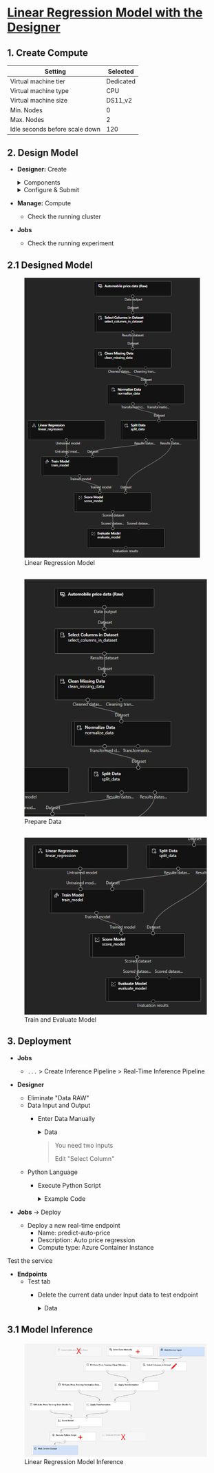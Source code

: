 # [Linear Regression Model with the Designer](https://microsoftlearning.github.io/AI-900-AIFundamentals/instructions/02a-create-regression-model.html#create-and-run-an-inference-pipeline)
## 1. Create Compute
Setting | Selected
--- | ---
Virtual machine tier | Dedicated
Virtual machine type | CPU
Virtual machine size | DS11_v2
Min. Nodes | 0
Max. Nodes | 2
Idle seconds before scale down | 120

## 2. Design Model
- **Designer:** Create
  <details>
  <summary>
  Components
  </summary>
  
    - _Sample Data_
      - Automobile Price Data (Raw)
    - _Data Transformations_
      - Select Columns in Dataset
        - by name
        - add all
        -  \- normalized losses
      - Clear missing data
        - Column names: bore,stroke,horsepower
        - Cleaning mode: Remove entire row
      - Normalize Data
        - Transformation method: MinMax
        - Column names: symboling,wheel-base,length,height,width,curb-weight,engine-size,bore,stroke,compression-ratio,horsepower,peak-rpm,city-mpg,highway-mpg
      - Split Data
        - Fraction of rows in the first output dataset: 0.7
        - Random seed: 123
    - _Model Training_
      - Train Model
        - Column names: price
    - _Machine Learning Algorithms_
      - Linear Regression
    - _Model Scoring & Evaluation_
      - Score Model
      - Evaluate Model
      
    </details>

  <details>
  <summary>
  Configure & Submit
  </summary>
    
    - Create new: car-price-training
    - Select compute type: Compute Cluster
    - Select Azure ML compute cluster: azml-cluster (created)
  </details>
  
- **Manage:** Compute
  - Check the running cluster

- **Jobs** 
  - Check the running experiment

## 2.1 Designed Model

<figure>
  <img
  src="../Codigo-Facilito/images/regression-model.png"
  alt="Linear Regression Model">
  <figcaption>Linear Regression Model</figcaption>
</figure>

## 

<figure>
  <img
  src="../Codigo-Facilito/images/prepare-data.png"
  alt="Prepare Data">
  <figcaption>Prepare Data</figcaption>
</figure>

## 

<figure>
  <img
  src="../Codigo-Facilito/images/train-evaluate-model.png"
  alt="train and evaluate model">
  <figcaption>Train and Evaluate Model</figcaption>
</figure>

## 3. Deployment
- **Jobs**
  - `...` > Create Inference Pipeline > Real-Time Inference Pipeline
- **Designer**
  - Eliminate "Data RAW"
  - Data Input and Output
    - Enter Data Manually
      <details>
        <summary>Data</summary>
 
        ```
        
         symboling,normalized-losses,make,fuel-type,aspiration,num-of-doors,body-style,drive-wheels,engine-location,wheel-base,length,width,height,curb-weight,engine-type,num-of-cylinders,engine-size,fuel-system,bore,stroke,compression-ratio,horsepower,peak-rpm,city-mpg,highway-mpg
         3,NaN,alfa-romero,gas,std,two,convertible,rwd,front,88.6,168.8,64.1,48.8,2548,dohc,four,130,mpfi,3.47,2.68,9,111,5000,21,27
         3,NaN,alfa-romero,gas,std,two,convertible,rwd,front,88.6,168.8,64.1,48.8,2548,dohc,four,130,mpfi,3.47,2.68,9,111,5000,21,27
         1,NaN,alfa-romero,gas,std,two,hatchback,rwd,front,94.5,171.2,65.5,52.4,2823,ohcv,six,152,mpfi,2.68,3.47,9,154,5000,19,26

        ```
      </details>
      
      > You need two inputs
      >
      > Edit "Select Column" 
  - Python Language
    - Execute Python Script
      <details>
        <summary>Example Code</summary>
 
        ```python
        
        import pandas as pd

        def azureml_main(dataframe1 = None, dataframe2 = None):

        scored_results = dataframe1[['Scored Labels']]
        scored_results.rename(columns={'Scored Labels':'predicted price'},
                    inplace=True)    
        return scored_results

        ```
      </details>

- **Jobs** -> Deploy
  - Deploy a new real-time endpoint
    - Name: predict-auto-price
    - Description: Auto price regression
    - Compute type: Azure Container Instance

Test the service
 - **Endpoints**
   - Test tab
     - Delete the current data under Input data to test endpoint
       <details>
        <summary>Data</summary>
 
        ```python
        
         {
       "Inputs": {
                   "WebServiceInput0":
                   [
                       {
                           "symboling": 3,
                           "normalized-losses": 1.0,
                           "make": "alfa-romero",
                           "fuel-type": "gas",
                           "aspiration": "std",
                           "num-of-doors": "two",
                           "body-style": "convertible",
                           "drive-wheels": "rwd",
                           "engine-location": "front",
                           "wheel-base": 88.6,
                           "length": 168.8,
                           "width": 64.1,
                           "height": 48.8,
                           "curb-weight": 2548,
                           "engine-type": "dohc",
                           "num-of-cylinders": "four",
                           "engine-size": 130,
                           "fuel-system": "mpfi",
                           "bore": 3.47,
                           "stroke": 2.68,
                           "compression-ratio": 9,
                           "horsepower": 111,
                           "peak-rpm": 5000,
                           "city-mpg": 21,
                           "highway-mpg": 27
                       }
                   ]
               },
       "GlobalParameters": {}
       }

        ```
      </details>



## 3.1 Model Inference

<figure>
  <img
  src="../Codigo-Facilito/images/inference-changes.png"
  alt="Linear Regression Model Inference">
  <figcaption>Linear Regression Model Inference</figcaption>
</figure>

